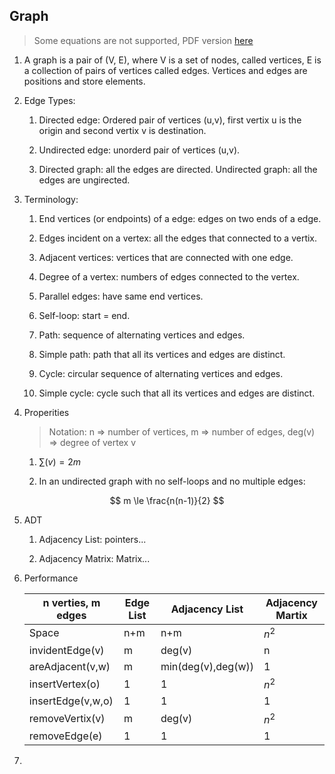 ## Graph

> Some equations are not supported, PDF version [here](https://people.umass.edu/zibinchen/pdf/graph.pdf)

1. A graph is a pair of (V, E), where V is a set of nodes, called vertices, E is a collection of pairs of vertices called edges. Vertices and edges are positions and store elements.

2. Edge Types:

   1. Directed edge: Ordered pair of vertices (u,v), first vertix u is the origin and second vertix v is destination.

   2. Undirected edge: unorderd pair of vertices (u,v).

   3. Directed graph: all the edges are directed. Undirected graph: all the edges are ungirected.

3. Terminology:

   1. End vertices (or endpoints) of a edge: edges on two ends of a edge.

   2. Edges incident on a vertex: all the edges that connected to a vertix.

   3. Adjacent vertices: vertices that are connected with one edge.

   4. Degree of a vertex: numbers of edges connected to the vertex.

   5. Parallel edges: have same end vertices.

   6. Self-loop: start = end.

   7. Path: sequence of alternating vertices and edges.

   8. Simple path: path that all its vertices and edges are distinct.

   9. Cycle: circular sequence of alternating vertices and edges.

   10. Simple cycle: cycle such that all its vertices and edges are distinct.

4. Properities

   > Notation: n => number of vertices, m => number of edges, deg(v) => degree of vertex v

   1. $\sum(v)=2m$

   2. In an undirected graph with no self-loops and no multiple edges:

$$
m \le \frac{n(n-1)}{2}
$$

5. ADT

   1. Adjacency List: pointers...

   2. Adjacency Matrix: Matrix...

6. Performance

   | n verties, m edges | Edge List | Adjacency List     | Adjacency Martix |
   | ------------------ | --------- | ------------------ | ---------------- |
   | Space              | n+m       | n+m                | $n^2$            |
   | invidentEdge(v)    | m         | deg(v)             | n                |
   | areAdjacent(v,w)   | m         | min(deg(v),deg(w)) | 1                |
   | insertVertex(o)    | 1         | 1                  | $n^2$            |
   | insertEdge(v,w,o)  | 1         | 1                  | 1                |
   | removeVertix(v)    | m         | deg(v)             | $n^2$            |
   | removeEdge(e)      | 1         | 1                  | 1                |

7. 
